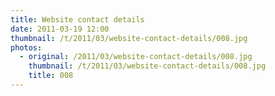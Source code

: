```yaml
---
title: Website contact details
date: 2011-03-19 12:00
thumbnail: /t/2011/03/website-contact-details/008.jpg
photos:
  - original: /2011/03/website-contact-details/008.jpg
    thumbnail: /t/2011/03/website-contact-details/008.jpg
    title: 008
---
```

